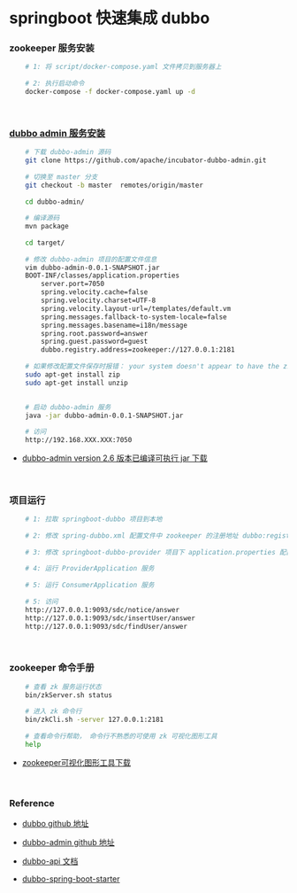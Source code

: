 # springboot 快速集成 dubbo

### zookeeper 服务安装
```bash
    # 1: 将 script/docker-compose.yaml 文件拷贝到服务器上
    
    # 2: 执行启动命令
    docker-compose -f docker-compose.yaml up -d
```

&nbsp;

### [dubbo admin 服务安装](https://github.com/apache/incubator-dubbo-admin)
```bash
    # 下载 dubbo-admin 源码
    git clone https://github.com/apache/incubator-dubbo-admin.git
    
    # 切换至 master 分支
    git checkout -b master  remotes/origin/master
    
    cd dubbo-admin/
    
    # 编译源码
    mvn package
    
    cd target/
    
    # 修改 dubbo-admin 项目的配置文件信息
    vim dubbo-admin-0.0.1-SNAPSHOT.jar
    BOOT-INF/classes/application.properties
        server.port=7050
        spring.velocity.cache=false
        spring.velocity.charset=UTF-8
        spring.velocity.layout-url=/templates/default.vm
        spring.messages.fallback-to-system-locale=false
        spring.messages.basename=i18n/message
        spring.root.password=answer
        spring.guest.password=guest
        dubbo.registry.address=zookeeper://127.0.0.1:2181
     
    # 如果修改配置文件保存时报错： your system doesn't appear to have the zip pgm, 执行以下命令
    sudo apt-get install zip
    sudo apt-get install unzip
    
    
    # 启动 dubbo-admin 服务
    java -jar dubbo-admin-0.0.1-SNAPSHOT.jar

    # 访问
    http://192.168.XXX.XXX:7050
```
 - [dubbo-admin version 2.6 版本已编译可执行 jar 下载](https://download.csdn.net/download/u010979642/11085369)

&nbsp;

### 项目运行
```bash
    # 1: 拉取 springboot-dubbo 项目到本地
    
    # 2: 修改 spring-dubbo.xml 配置文件中 zookeeper 的注册地址 dubbo:registry address
    
    # 3: 修改 springboot-dubbo-provider 项目下 application.properties 配置文件 zookeeper 的注册地址 spring.dubbo.registry.address
    
    # 4: 运行 ProviderApplication 服务
    
    # 5: 运行 ConsumerApplication 服务
    
    # 5: 访问
    http://127.0.0.1:9093/sdc/notice/answer
    http://127.0.0.1:9093/sdc/insertUser/answer
    http://127.0.0.1:9093/sdc/findUser/answer
```

&nbsp;

### zookeeper 命令手册
```bash
    # 查看 zk 服务运行状态
    bin/zkServer.sh status
    
    # 进入 zk 命令行
    bin/zkCli.sh -server 127.0.0.1:2181
    
    # 查看命令行帮助， 命令行不熟悉的可使用 zk 可视化图形工具
    help
```
 - [zookeeper可视化图形工具下载]()

&nbsp;

### Reference
 
 - [dubbo github 地址](https://github.com/apache/incubator-dubbo)
 
 - [dubbo-admin github 地址](https://github.com/apache/incubator-dubbo-admin)

 - [dubbo-api 文档](http://dubbo.apache.org/zh-cn/docs/user/preface/background.html)
 
 - [dubbo-spring-boot-starter](https://github.com/alibaba/dubbo-spring-boot-starter)
